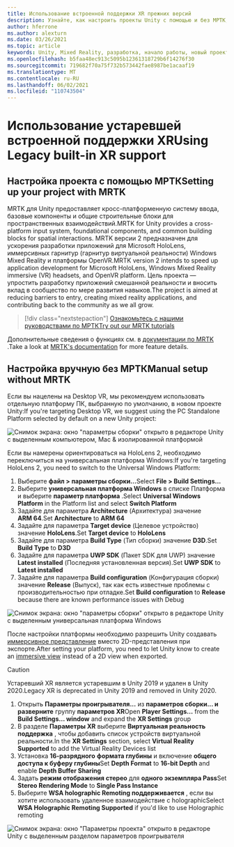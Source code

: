 ```yaml
---
title: Использование встроенной поддержки XR прежних версий
description: Узнайте, как настроить проекты Unity с помощью и без МРТК, используя устаревшие встроенные службы поддержки XR.
author: hferrone
ms.author: alexturn
ms.date: 03/26/2021
ms.topic: article
keywords: Unity, Mixed Reality, разработка, начало работы, новый проект, Windows Mixed Reality, UWP, XR, производительность, устаревший, мртк
ms.openlocfilehash: b5faa48ec913c5095b12361318729b6f14276f30
ms.sourcegitcommit: 719682f70a75f732b573442fae8987be1acaaf19
ms.translationtype: MT
ms.contentlocale: ru-RU
ms.lasthandoff: 06/02/2021
ms.locfileid: "110743504"
---
```

# <a name="using-legacy-built-in-xr-support"></a><span data-ttu-id="d3190-104">Использование устаревшей встроенной поддержки XR</span><span class="sxs-lookup"><span data-stu-id="d3190-104">Using Legacy built-in XR support</span></span>

## <a name="setting-up-your-project-with-mrtk"></a><span data-ttu-id="d3190-105">Настройка проекта с помощью МРТК</span><span class="sxs-lookup"><span data-stu-id="d3190-105">Setting up your project with MRTK</span></span>

<span data-ttu-id="d3190-106">MRTK для Unity предоставляет кросс-платформенную систему ввода, базовые компоненты и общие строительные блоки для пространственных взаимодействий.</span><span class="sxs-lookup"><span data-stu-id="d3190-106">MRTK for Unity provides a cross-platform input system, foundational components, and common building blocks for spatial interactions.</span></span> <span data-ttu-id="d3190-107">MRTK версии 2 предназначен для ускорения разработки приложений для Microsoft HoloLens, иммерсивных гарнитур (гарнитур виртуальной реальности) Windows Mixed Reality и платформы OpenVR.</span><span class="sxs-lookup"><span data-stu-id="d3190-107">MRTK version 2 intends to speed up application development for Microsoft HoloLens, Windows Mixed Reality immersive (VR) headsets, and OpenVR platform.</span></span> <span data-ttu-id="d3190-108">Цель проекта — упростить разработку приложений смешанной реальности и вносить вклад в сообщество по мере развития навыков.</span><span class="sxs-lookup"><span data-stu-id="d3190-108">The project is aimed at reducing barriers to entry, creating mixed reality applications, and contributing back to the community as we all grow.</span></span>

> [!div class="nextstepaction"]
> [<span data-ttu-id="d3190-109">Ознакомьтесь с нашими руководствами по МРТК</span><span class="sxs-lookup"><span data-stu-id="d3190-109">Try out our MRTK tutorials</span></span>](./tutorials/mr-learning-base-02.md?tabs=wsa)

<span data-ttu-id="d3190-110">Дополнительные сведения о функциях см. в [документации по MRTK ](/windows/mixed-reality/mrtk-unity).</span><span class="sxs-lookup"><span data-stu-id="d3190-110">Take a look at [MRTK's documentation](/windows/mixed-reality/mrtk-unity) for more feature details.</span></span>

## <a name="manual-setup-without-mrtk"></a><span data-ttu-id="d3190-111">Настройка вручную без МРТК</span><span class="sxs-lookup"><span data-stu-id="d3190-111">Manual setup without MRTK</span></span>

<span data-ttu-id="d3190-112">Если вы нацелены на Desktop VR, мы рекомендуем использовать отдельную платформу ПК, выбранную по умолчанию, в новом проекте Unity:</span><span class="sxs-lookup"><span data-stu-id="d3190-112">If you're targeting Desktop VR, we suggest using the PC Standalone Platform selected by default on a new Unity project:</span></span>

![Снимок экрана: окно "параметры сборки" открыто в редакторе Unity с выделенным компьютером, Mac & изолированной платформой](images/wmr-config-img-3.png)

<span data-ttu-id="d3190-114">Если вы намерены ориентироваться на HoloLens 2, необходимо переключиться на универсальная платформа Windows:</span><span class="sxs-lookup"><span data-stu-id="d3190-114">If you're targeting HoloLens 2, you need to switch to the Universal Windows Platform:</span></span>

1.  <span data-ttu-id="d3190-115">Выберите **файл > параметры сборки...**</span><span class="sxs-lookup"><span data-stu-id="d3190-115">Select **File > Build Settings...**</span></span>
2.  <span data-ttu-id="d3190-116">Выберите **универсальная платформа Windows** в списке Платформа и выберите **параметр платформа** .</span><span class="sxs-lookup"><span data-stu-id="d3190-116">Select **Universal Windows Platform** in the Platform list and select **Switch Platform**</span></span>
3.  <span data-ttu-id="d3190-117">Задайте для параметра **Architecture** (Архитектура) значение **ARM 64**.</span><span class="sxs-lookup"><span data-stu-id="d3190-117">Set **Architecture** to **ARM 64**</span></span>
4.  <span data-ttu-id="d3190-118">Задайте для параметра **Target device** (Целевое устройство) значение **HoloLens**.</span><span class="sxs-lookup"><span data-stu-id="d3190-118">Set **Target device** to **HoloLens**</span></span>
5.  <span data-ttu-id="d3190-119">Задайте для параметра **Build Type** (Тип сборки) значение **D3D**.</span><span class="sxs-lookup"><span data-stu-id="d3190-119">Set **Build Type** to **D3D**</span></span>
6.  <span data-ttu-id="d3190-120">Задайте для параметра **UWP SDK** (Пакет SDK для UWP) значение **Latest installed** (Последняя установленная версия).</span><span class="sxs-lookup"><span data-stu-id="d3190-120">Set **UWP SDK** to **Latest installed**</span></span>
7.  <span data-ttu-id="d3190-121">Задайте для параметра **Build configuration** (Конфигурация сборки) значение **Release** (Выпуск), так как есть известные проблемы с производительностью при отладке.</span><span class="sxs-lookup"><span data-stu-id="d3190-121">Set **Build configuration** to **Release** because there are known performance issues with Debug</span></span>

![Снимок экрана: окно "параметры сборки" открыто в редакторе Unity с выделенным универсальная платформа Windows](images/wmr-config-img-4.png)

<span data-ttu-id="d3190-123">После настройки платформы необходимо разрешить Unity создавать [иммерсивное представление](../../design/app-views.md) вместо 2D-представления при экспорте.</span><span class="sxs-lookup"><span data-stu-id="d3190-123">After setting your platform, you need to let Unity know to create an [immersive view](../../design/app-views.md) instead of a 2D view when exported.</span></span>

> [!CAUTION]
> <span data-ttu-id="d3190-124">Устаревший XR является устаревшим в Unity 2019 и удален в Unity 2020.</span><span class="sxs-lookup"><span data-stu-id="d3190-124">Legacy XR is deprecated in Unity 2019 and removed in Unity 2020.</span></span>

1. <span data-ttu-id="d3190-125">Открыть **Параметры проигрывателя...** из **параметров сборки... и разверните** группу **параметров XR**</span><span class="sxs-lookup"><span data-stu-id="d3190-125">Open **Player Settings...** from the **Build Settings... window** and expand the **XR Settings** group</span></span>
2. <span data-ttu-id="d3190-126">В разделе **Параметры XR** выберите **Виртуальная реальность поддержка** , чтобы добавить список устройств виртуальной реальности.</span><span class="sxs-lookup"><span data-stu-id="d3190-126">In the **XR Settings** section, select **Virtual Reality Supported** to add the Virtual Reality Devices list</span></span>
3. <span data-ttu-id="d3190-127">Установка **16-разрядного** **формата глубины** и включение **общего доступа к буферу глубины**</span><span class="sxs-lookup"><span data-stu-id="d3190-127">Set **Depth Format** to **16-bit Depth** and enable **Depth Buffer Sharing**</span></span>
4. <span data-ttu-id="d3190-128">Задать **режим отображения стерео** для **одного экземпляра Pass**</span><span class="sxs-lookup"><span data-stu-id="d3190-128">Set **Stereo Rendering Mode** to **Single Pass Instance**</span></span>
5. <span data-ttu-id="d3190-129">Выберите **WSA holographic Remoting поддерживается** , если вы хотите использовать удаленное взаимодействие с holographic</span><span class="sxs-lookup"><span data-stu-id="d3190-129">Select **WSA Holographic Remoting Supported** if you'd like to use Holographic remoting</span></span> 

![Снимок экрана: окно "Параметры проекта" открыто в редакторе Unity с выделенным разделом параметров проигрывателя](images/wmr-config-img-9.png)